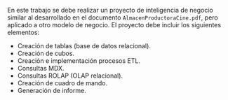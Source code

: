 En este trabajo se debe realizar un proyecto de inteligencia de negocio similar al desarrollado en el documento ``AlmacenProductoraCine.pdf``, pero aplicado a otro modelo de negocio. El proyecto debe incluir los siguientes elementos:

* Creación de tablas (base de datos relacional).
* Creación de cubos.
* Creación e implementación procesos ETL.
* Consultas MDX.
* Consultas ROLAP (OLAP relacional).
* Creación de cuadro de mando.
* Generación de informe.